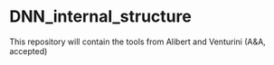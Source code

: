 # DNN_internal_structure
This repository will contain the tools from Alibert and Venturini (A&A, accepted)
